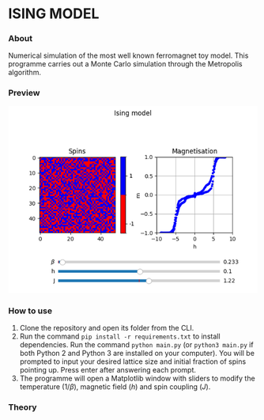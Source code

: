 # ISING MODEL 
### About
Numerical simulation of the most well known ferromagnet toy model. This programme carries out a Monte Carlo simulation through the Metropolis algorithm.

### Preview
![alt text](preview.png)

### How to use
1. Clone the repository and open its folder from the CLI.
1. Run the command `pip install -r requirements.txt` to install dependencies.
Run the command `python main.py` (or `python3 main.py` if both Python 2 and Python 3 are installed on your computer).
You will be prompted to input your desired lattice size and initial fraction of spins pointing up. Press enter after answering each prompt.
1. The programme will open a Matplotlib window with sliders to modify the temperature ($1/\beta$), magnetic field ($h$) and spin coupling ($J$).

### Theory